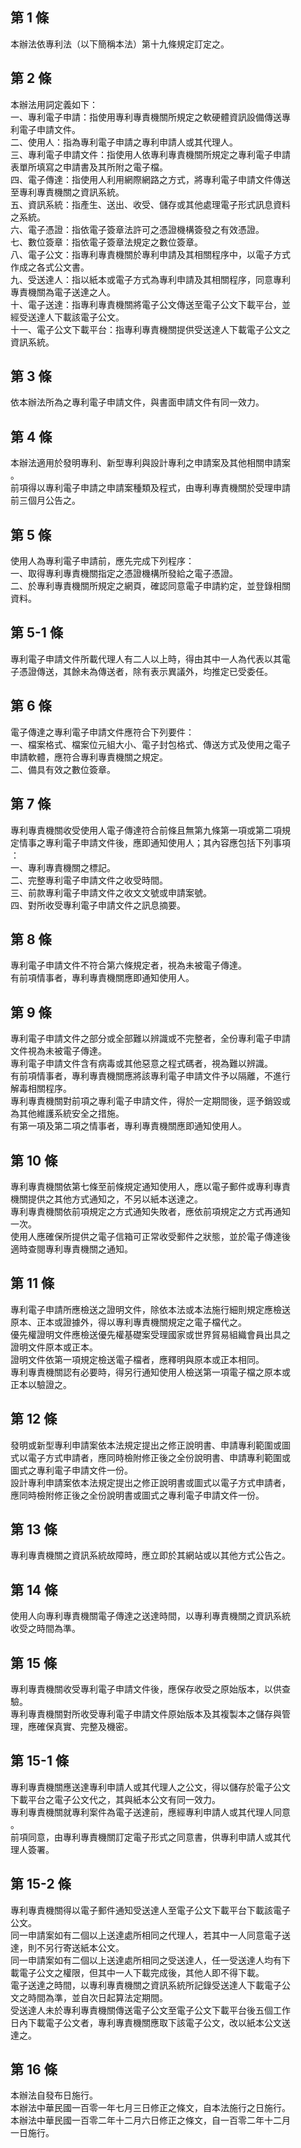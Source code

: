 第 1 條
-------
本辦法依專利法（以下簡稱本法）第十九條規定訂定之。

第 2 條
-------
本辦法用詞定義如下：  
一、專利電子申請：指使用專利專責機關所規定之軟硬體資訊設備傳送專  
    利電子申請文件。  
二、使用人：指為專利電子申請之專利申請人或其代理人。  
三、專利電子申請文件：指使用人依專利專責機關所規定之專利電子申請  
    表單所填寫之申請書及其所附之電子檔。  
四、電子傳達：指使用人利用網際網路之方式，將專利電子申請文件傳送  
    至專利專責機關之資訊系統。  
五、資訊系統：指產生、送出、收受、儲存或其他處理電子形式訊息資料  
    之系統。  
六、電子憑證：指依電子簽章法許可之憑證機構簽發之有效憑證。  
七、數位簽章：指依電子簽章法規定之數位簽章。  
八、電子公文：指專利專責機關於專利申請及其相關程序中，以電子方式  
    作成之各式公文書。  
九、受送達人：指以紙本或電子方式為專利申請及其相關程序，同意專利  
    專責機關為電子送達之人。  
十、電子送達：指專利專責機關將電子公文傳送至電子公文下載平台，並  
    經受送達人下載該電子公文。  
十一、電子公文下載平台：指專利專責機關提供受送達人下載電子公文之  
      資訊系統。

第 3 條
-------
依本辦法所為之專利電子申請文件，與書面申請文件有同一效力。

第 4 條
-------
本辦法適用於發明專利、新型專利與設計專利之申請案及其他相關申請案  
。  
前項得以專利電子申請之申請案種類及程式，由專利專責機關於受理申請  
前三個月公告之。

第 5 條
-------
使用人為專利電子申請前，應先完成下列程序：  
一、取得專利專責機關指定之憑證機構所發給之電子憑證。  
二、於專利專責機關所規定之網頁，確認同意電子申請約定，並登錄相關  
    資料。

第 5-1 條
---------
專利電子申請文件所載代理人有二人以上時，得由其中一人為代表以其電  
子憑證傳送，其餘未為傳送者，除有表示異議外，均推定已受委任。

第 6 條
-------
電子傳達之專利電子申請文件應符合下列要件：  
一、檔案格式、檔案位元組大小、電子封包格式、傳送方式及使用之電子  
    申請軟體，應符合專利專責機關之規定。  
二、備具有效之數位簽章。

第 7 條
-------
專利專責機關收受使用人電子傳達符合前條且無第九條第一項或第二項規  
定情事之專利電子申請文件後，應即通知使用人；其內容應包括下列事項  
：  
一、專利專責機關之標記。  
二、完整專利電子申請文件之收受時間。  
三、前款專利電子申請文件之收文文號或申請案號。  
四、對所收受專利電子申請文件之訊息摘要。

第 8 條
-------
專利電子申請文件不符合第六條規定者，視為未被電子傳達。  
有前項情事者，專利專責機關應即通知使用人。

第 9 條
-------
專利電子申請文件之部分或全部難以辨識或不完整者，全份專利電子申請  
文件視為未被電子傳達。  
專利電子申請文件含有病毒或其他惡意之程式碼者，視為難以辨識。  
有前項情事者，專利專責機關應將該專利電子申請文件予以隔離，不進行  
解毒相關程序。  
專利專責機關對前項之專利電子申請文件，得於一定期間後，逕予銷毀或  
為其他維護系統安全之措施。  
有第一項及第二項之情事者，專利專責機關應即通知使用人。

第 10 條
--------
專利專責機關依第七條至前條規定通知使用人，應以電子郵件或專利專責  
機關提供之其他方式通知之，不另以紙本送達之。  
專利專責機關依前項規定之方式通知失敗者，應依前項規定之方式再通知  
一次。  
使用人應確保所提供之電子信箱可正常收受郵件之狀態，並於電子傳達後  
適時查閱專利專責機關之通知。

第 11 條
--------
專利電子申請所應檢送之證明文件，除依本法或本法施行細則規定應檢送  
原本、正本或證據外，得以專利專責機關規定之電子檔代之。  
優先權證明文件應檢送優先權基礎案受理國家或世界貿易組織會員出具之  
證明文件原本或正本。  
證明文件依第一項規定檢送電子檔者，應釋明與原本或正本相同。  
專利專責機關認有必要時，得另行通知使用人檢送第一項電子檔之原本或  
正本以驗證之。

第 12 條
--------
發明或新型專利申請案依本法規定提出之修正說明書、申請專利範圍或圖  
式以電子方式申請者，應同時檢附修正後之全份說明書、申請專利範圍或  
圖式之專利電子申請文件一份。  
設計專利申請案依本法規定提出之修正說明書或圖式以電子方式申請者，  
應同時檢附修正後之全份說明書或圖式之專利電子申請文件一份。

第 13 條
--------
專利專責機關之資訊系統故障時，應立即於其網站或以其他方式公告之。

第 14 條
--------
使用人向專利專責機關電子傳達之送達時間，以專利專責機關之資訊系統  
收受之時間為準。

第 15 條
--------
專利專責機關收受專利電子申請文件後，應保存收受之原始版本，以供查  
驗。  
專利專責機關對所收受專利電子申請文件原始版本及其複製本之儲存與管  
理，應確保真實、完整及機密。

第 15-1 條
----------
專利專責機關應送達專利申請人或其代理人之公文，得以儲存於電子公文  
下載平台之電子公文代之，其與紙本公文有同一效力。  
專利專責機關就專利案件為電子送達前，應經專利申請人或其代理人同意  
。  
前項同意，由專利專責機關訂定電子形式之同意書，供專利申請人或其代  
理人簽署。

第 15-2 條
----------
專利專責機關得以電子郵件通知受送達人至電子公文下載平台下載該電子  
公文。  
同一申請案如有二個以上送達處所相同之代理人，若其中一人同意電子送  
達，則不另行寄送紙本公文。  
同一申請案如有二個以上送達處所相同之受送達人，任一受送達人均有下  
載電子公文之權限，但其中一人下載完成後，其他人即不得下載。  
電子送達之時間，以專利專責機關之資訊系統所記錄受送達人下載電子公  
文之時間為準，並自次日起算法定期間。  
受送達人未於專利專責機關傳送電子公文至電子公文下載平台後五個工作  
日內下載電子公文者，專利專責機關應取下該電子公文，改以紙本公文送  
達之。

第 16 條
--------
本辦法自發布日施行。  
本辦法中華民國一百零一年七月三日修正之條文，自本法施行之日施行。  
本辦法中華民國一百零二年十二月六日修正之條文，自一百零二年十二月  
一日施行。

